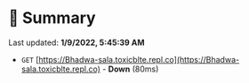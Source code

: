 # 📖 Summary
Last updated: **1/9/2022, 5:45:39 AM**

- `GET` [https://Bhadwa-sala.toxicblte.repl.co](https://Bhadwa-sala.toxicblte.repl.co) - **Down** (80ms)

